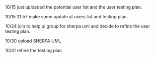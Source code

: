10/15 just uploaded the potential user list and the user testing plan.

10/15 21:57 make some update at users list and testing plan.

10/24 join to help ui group for sherpa uml and decide to refine the user testing plan.

10/30 upload SHERPA UML

10/31 refine the testing plan


